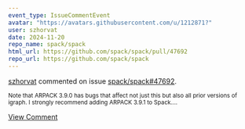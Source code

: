 ```yaml
---
event_type: IssueCommentEvent
avatar: "https://avatars.githubusercontent.com/u/1212871?"
user: szhorvat
date: 2024-11-20
repo_name: spack/spack
html_url: https://github.com/spack/spack/pull/47692
repo_url: https://github.com/spack/spack
---
```


<a href='https://github.com/szhorvat' target='_blank'>szhorvat</a> commented on issue <a href='https://github.com/spack/spack/pull/47692' target='_blank'>spack/spack#47692</a>.

<small>Note that ARPACK 3.9.0 has bugs that affect not just this but also all prior versions of igraph. I strongly recommend adding ARPACK 3.9.1 to Spack....</small>

<a href='https://github.com/spack/spack/pull/47692' target='_blank'>View Comment</a>